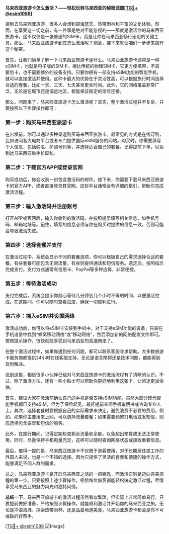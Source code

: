 **马来西亚旅游卡怎么激活？——轻松玩转马来西亚的秘密武器[[TG💪+ @esim1088](https://t.me/s/esim1088)]**

提到去马来西亚旅游，很多人会想到碧海蓝天、热带雨林和丰富的文化体验。然而，在享受这一切之前，有一件事是绝对不能忽视的——那就是激活你的马来西亚旅游卡。这不仅仅是一张普通的SIM卡，而是让你在马来西亚畅行无阻的关键工具。那么，马来西亚旅游卡到底怎么激活呢？别急，接下来就让咱们一步步来揭开这个秘密。

首先，让我们简单了解一下马来西亚旅游卡是什么。马来西亚旅游卡通常是一种eSIM卡，也就是电子版的SIM卡。相比传统的物理SIM卡，它更方便携带，不需要剪卡，也不需要额外的设备支持。只要你拥有一部支持eSIM功能的智能手机，就可以直接激活并使用。这种卡最大的优势在于灵活性高，可以根据旅行时间选择合适的套餐，比如一天、三天、七天甚至更长时间。此外，它的网络覆盖非常广泛，无论是在城市还是偏远地区，都能保证稳定的信号连接。

那么，问题来了，马来西亚旅游卡怎么激活呢？其实，整个激活过程并不复杂，只要按照以下步骤操作即可：

### 第一步：购买马来西亚旅游卡

在出发前，你可以通过多种渠道购买马来西亚旅游卡。最常见的方式是在线订购，比如访问各大电商平台或者专门提供国际eSIM服务的网站。购买时，你需要填写个人信息，包括姓名、护照号码等，并选择适合自己的套餐。记得提前下单，以免到达马来西亚后手忙脚乱。

### 第二步：下载官方APP或登录官网

购买成功后，你会收到一封包含激活码的邮件。接下来，你需要下载马来西亚旅游卡的官方APP，或者直接登录其官网。这些平台通常会有详细的指引，帮助你完成激活流程。

### 第三步：输入激活码并注册账号

打开APP或官网后，输入你收到的激活码，并按照提示填写相关信息，如手机号码、邮箱地址等。记住，填写的信息必须与你在购买时提供的信息一致，否则可能会导致激活失败。

### 第四步：选择套餐并支付

在激活过程中，系统会显示不同的套餐选项，你可以根据自己的需求选择合适的套餐。有些套餐可能包含无限流量，有些则提供通话和短信服务。选定后，按照指示完成支付。支付方式通常有信用卡、PayPal等多种选择，非常便捷。

### 第五步：等待激活成功

支付完成后，系统会提示你耐心等待几分钟到几个小时不等的时间，以便激活完成。在这期间，你可以随时查看进度，确保一切顺利进行。

### 第六步：插入eSIM并设置网络

激活成功后，你可以将eSIM卡安装到手机中。对于支持eSIM功能的设备，只需在手机设置中找到“蜂窝移动网络”或“移动网络”，然后添加新的网络配置文件即可。按照提示操作，很快就能享受到马来西亚的高速网络了。

在整个激活过程中，如果你遇到任何问题，都可以联系客服寻求帮助。大多数旅游卡服务商都提供24小时在线客服支持，无论是语言障碍还是技术问题，都能得到及时解决。

说到这里，相信很多小伙伴已经对马来西亚旅游卡的激活流程有了清晰的认识。不过，除了激活方法，还有一些小贴士可以帮助你更好地利用这张卡，让旅途更加愉快。

首先，建议大家在激活前确认自己的手机是否支持eSIM功能。虽然大部分现代智能手机都已支持eSIM，但为了保险起见，最好提前查阅手机说明书或咨询专业人士。其次，选择套餐时要根据自己的实际需求来决定，避免浪费不必要的费用。例如，如果你主要用来上网，可以选择流量套餐；如果需要频繁打电话或发短信，则应选择包含语音和短信的服务。

此外，在旅行期间，记得定期检查剩余流量和余额，以免超出预算或无法正常使用。同时，尽量保持手机电量充足，这样可以随时查询网络状态或接收重要信息。

最后，值得一提的是，马来西亚旅游卡不仅限于游客使用，对于长期居住或工作的外国人来说，也是一个不错的选择。因为它提供了灵活的套餐和便捷的操作方式，能够满足不同人群的需求。

总之，马来西亚旅游卡是开启马来西亚之旅的一把钥匙，而激活它则是迈向完美旅程的第一步。只要按照上述步骤操作，相信每位旅客都能轻松搞定激活过程，尽情享受马来西亚的魅力风光和独特风情。

**总结一下**，马来西亚旅游卡的激活过程虽然看似繁琐，但实际上非常简单易行。只要提前做好准备，严格按照步骤操作，就能顺利激活并开始你的马来西亚之旅。无论是冲浪海滩、探索热带雨林，还是品尝地道美食，马来西亚旅游卡都会是你不可或缺的好帮手。

[[TG💪+ @esim1088](https://t.me/s/esim1088) ![Image](https://i.postimg.cc/4NQfJmqS/Snipaste-2025-05-13-00-14-12.png)]
